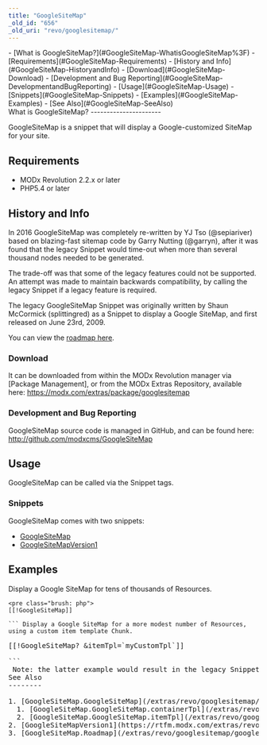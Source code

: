 ```yaml
---
title: "GoogleSiteMap"
_old_id: "656"
_old_uri: "revo/googlesitemap/"
---
```


<div>- [What is GoogleSiteMap?](#GoogleSiteMap-WhatisGoogleSiteMap%3F)
- [Requirements](#GoogleSiteMap-Requirements)
- [History and Info](#GoogleSiteMap-HistoryandInfo)
  - [Download](#GoogleSiteMap-Download)
  - [Development and Bug Reporting](#GoogleSiteMap-DevelopmentandBugReporting)
- [Usage](#GoogleSiteMap-Usage)
  - [Snippets](#GoogleSiteMap-Snippets)
- [Examples](#GoogleSiteMap-Examples)
- [See Also](#GoogleSiteMap-SeeAlso)
 
</div>What is GoogleSiteMap?
----------------------

 GoogleSiteMap is a snippet that will display a Google-customized SiteMap for your site.

Requirements
------------

- MODx Revolution 2.2.x or later
- PHP5.4 or later

History and Info
----------------

 In 2016 GoogleSiteMap was completely re-written by YJ Tso (@sepiariver) based on blazing-fast sitemap code by Garry Nutting (@garryn), after it was found that the legacy Snippet would time-out when more than several thousand nodes needed to be generated.

 The trade-off was that some of the legacy features could not be supported. An attempt was made to maintain backwards compatibility, by calling the legacy Snippet if a legacy feature is required.

 The legacy GoogleSiteMap Snippet was originally written by Shaun McCormick (splittingred) as a Snippet to display a Google SiteMap, and first released on June 23rd, 2009.

 You can view the [roadmap here](/extras/revo/googlesitemap/googlesitemap.roadmap "GoogleSiteMap.Roadmap").

### Download

 It can be downloaded from within the MODx Revolution manager via <span class="error">\[Package Management\]</span>, or from the MODx Extras Repository, available here: <https://modx.com/extras/package/googlesitemap>

### Development and Bug Reporting

 GoogleSiteMap source code is managed in GitHub, and can be found here: <http://github.com/modxcms/GoogleSiteMap>

Usage
-----

 GoogleSiteMap can be called via the Snippet tags.

### Snippets

 GoogleSiteMap comes with two snippets:

- [GoogleSiteMap](/extras/revo/googlesitemap/googlesitemap.googlesitemap "GoogleSiteMap.GoogleSiteMap")
- [GoogleSiteMapVersion1](https://rtfm.modx.com/extras/revo/googlesitemap/googlesitemapversion1)

Examples
--------

 Display a Google SiteMap for tens of thousands of Resources.

 ```
<pre class="brush: php">
[[!GoogleSiteMap]]

``` Display a Google SiteMap for a more modest number of Resources, using a custom item template Chunk.

 ```
<pre class="brush: php">
[[!GoogleSiteMap? &itemTpl=`myCustomTpl`]]

```<div class="warning"> Note: the latter example would result in the legacy Snippet being called and will time-out if a huge number of nodes need to be generated. </div>See Also
--------

1. [GoogleSiteMap.GoogleSiteMap](/extras/revo/googlesitemap/googlesitemap.googlesitemap)
  1. [GoogleSiteMap.GoogleSiteMap.containerTpl](/extras/revo/googlesitemap/googlesitemap.googlesitemap/googlesitemap.googlesitemap.containertpl)
  2. [GoogleSiteMap.GoogleSiteMap.itemTpl](/extras/revo/googlesitemap/googlesitemap.googlesitemap/googlesitemap.googlesitemap.itemtpl)
2. [GoogleSiteMapVersion1](https://rtfm.modx.com/extras/revo/googlesitemap/googlesitemapversion1)
3. [GoogleSiteMap.Roadmap](/extras/revo/googlesitemap/googlesitemap.roadmap)